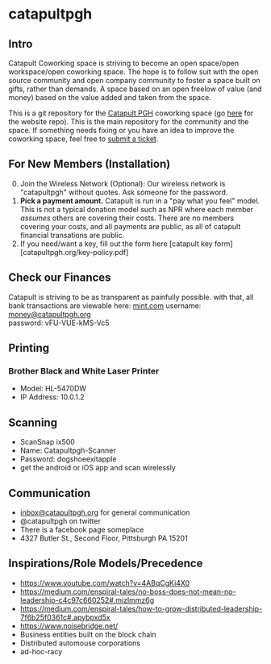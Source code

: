 # catapultpgh

## Intro

Catapult Coworking space is striving to become an open space/open workspace/open coworking space. The hope is to follow suit with the open source community and open company community to foster a space built on gifts, rather than demands. A space based on an open freelow of value (and money) based on the value added and taken from the space.

This is a git repository for the [Catapult PGH][1] coworking space (go [here](https://github.com/catapultpgh/catapultpgh.github.io) for the website repo). This is the main repository for the community and the space. If something needs fixing or you have an idea to improve the coworking space, feel free to [submit a ticket](https://github.com/catapultpgh/main/issues/new).

## For New Members (Installation)

0. Join the Wireless Network (Optional): Our wireless network is "catapultpgh" without quotes. Ask someone for the password.
1. **Pick a payment amount.** Catapult is run in a "pay what you feel" model. This is not a typical donation model such as NPR where each member *assumes* others are covering their costs. There are no members covering your costs, and all payments are public, as all of catapult financial transations are public.
2. If you need/want a key, fill out the form here [catapult key form][catapultpgh.org/key-policy.pdf]

## Check our Finances
Catapult is striving to be as transparent as painfully possible. with that, all bank transactions are viewable here:
[mint.com][3]
username: money@catapultpgh.org  
password: vFU-VUE-kMS-Vc5
## Printing
### Brother Black and White Laser Printer

- Model: HL-5470DW
- IP Address: 10.0.1.2

## Scanning

- ScanSnap ix500
- Name: Catapultpgh-Scanner
- Password: dogshoeexitapple
- get the android or iOS app and scan wirelessly

## Communication
- inbox@catapultpgh.org for general communication
- @catapultpgh on twitter
- There is a facebook page someplace
- 4327 Butler St., Second Floor, Pittsburgh PA 15201

## Inspirations/Role Models/Precedence
- https://www.youtube.com/watch?v=4ABqCgKi4X0
- https://medium.com/enspiral-tales/no-boss-does-not-mean-no-leadership-c4c97c660252#.mizlmmz6g
- https://medium.com/enspiral-tales/how-to-grow-distributed-leadership-7f6b25f0361c#.apybpxd5x
- https://www.noisebridge.net/
- Business entities built on the block chain
- Distributed automouse corporations
- ad-hoc-racy

[1]: http://catapultpgh.org
[2]: https://gratipay.com/catapultpgh/
[3]: http://mint.com
